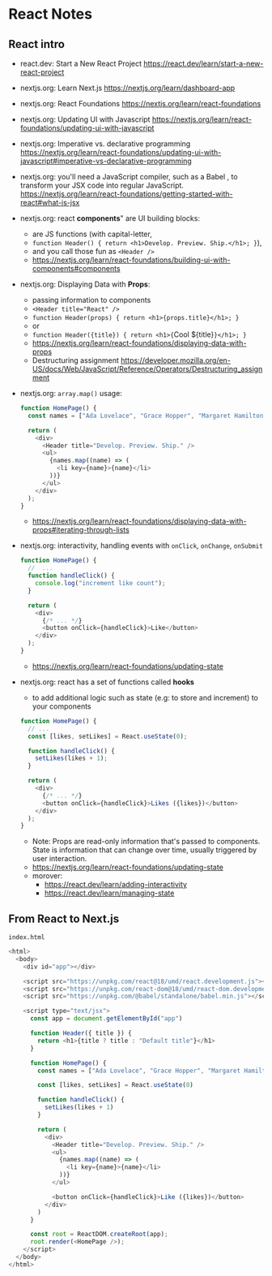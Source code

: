 # React Notes

## React intro

- react.dev: Start a New React Project <https://react.dev/learn/start-a-new-react-project>
- nextjs.org: Learn Next.js <https://nextjs.org/learn/dashboard-app>
- nextjs.org: React Foundations <https://nextjs.org/learn/react-foundations>
- nextjs.org: Updating UI with Javascript <https://nextjs.org/learn/react-foundations/updating-ui-with-javascript>
- nextjs.org: Imperative vs. declarative programming <https://nextjs.org/learn/react-foundations/updating-ui-with-javascript#imperative-vs-declarative-programming>
- nextjs.org: you'll need a JavaScript compiler, such as a Babel
  , to transform your JSX code into regular JavaScript. <https://nextjs.org/learn/react-foundations/getting-started-with-react#what-is-jsx>
- nextjs.org: react **components**" are UI building blocks:
  - are JS functions (with capital-letter,
  - `function Header() { return <h1>Develop. Preview. Ship.</h1>; }`),
  - and you call those fun as `<Header />`
  - <https://nextjs.org/learn/react-foundations/building-ui-with-components#components>
- nextjs.org: Displaying Data with **Props**:
  - passing information to components
  - `<Header title="React" />`
  - `function Header(props) { return <h1>{props.title}</h1>; }`
  - or
  - `function Header({title}) { return <h1>{`Cool ${title}`}</h1>; }`
  - <https://nextjs.org/learn/react-foundations/displaying-data-with-props>
  - Destructuring assignment <https://developer.mozilla.org/en-US/docs/Web/JavaScript/Reference/Operators/Destructuring_assignment>
- nextjs.org: `array.map()` usage:

  ```js
  function HomePage() {
    const names = ["Ada Lovelace", "Grace Hopper", "Margaret Hamilton"];

    return (
      <div>
        <Header title="Develop. Preview. Ship." />
        <ul>
          {names.map((name) => (
            <li key={name}>{name}</li>
          ))}
        </ul>
      </div>
    );
  }
  ```

  - <https://nextjs.org/learn/react-foundations/displaying-data-with-props#iterating-through-lists>

- nextjs.org: interactivity, handling events with `onClick`, `onChange`,
  `onSubmit`

  ```js
  function HomePage() {
    // 	...
    function handleClick() {
      console.log("increment like count");
    }

    return (
      <div>
        {/* ... */}
        <button onClick={handleClick}>Like</button>
      </div>
    );
  }
  ```

  - <https://nextjs.org/learn/react-foundations/updating-state>

- nextjs.org: react has a set of functions called **hooks**

  - to add additional logic such as state (e.g: to store and increment)
    to your components

  ```js
  function HomePage() {
    // ...
    const [likes, setLikes] = React.useState(0);

    function handleClick() {
      setLikes(likes + 1);
    }

    return (
      <div>
        {/* ... */}
        <button onClick={handleClick}>Likes ({likes})</button>
      </div>
    );
  }
  ```

  - Note: Props are read-only information that's passed to components.
    State is information that can change over time,
    usually triggered by user interaction.
  - <https://nextjs.org/learn/react-foundations/updating-state>
  - morover:
    - <https://react.dev/learn/adding-interactivity>
    - <https://react.dev/learn/managing-state>

## From React to Next.js

`index.html`

```js
<html>
  <body>
    <div id="app"></div>

    <script src="https://unpkg.com/react@18/umd/react.development.js"></script>
    <script src="https://unpkg.com/react-dom@18/umd/react-dom.development.js"></script>
    <script src="https://unpkg.com/@babel/standalone/babel.min.js"></script>

    <script type="text/jsx">
      const app = document.getElementById("app")

      function Header({ title }) {
        return <h1>{title ? title : "Default title"}</h1>
      }

      function HomePage() {
        const names = ["Ada Lovelace", "Grace Hopper", "Margaret Hamilton"]

        const [likes, setLikes] = React.useState(0)

        function handleClick() {
          setLikes(likes + 1)
        }

        return (
          <div>
            <Header title="Develop. Preview. Ship." />
            <ul>
              {names.map((name) => (
                <li key={name}>{name}</li>
              ))}
            </ul>

            <button onClick={handleClick}>Like ({likes})</button>
          </div>
        )
      }

      const root = ReactDOM.createRoot(app);
      root.render(<HomePage />);
    </script>
  </body>
</html>
```
